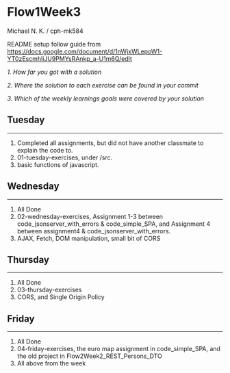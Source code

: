 # Flow1Week3
Michael N. K. / cph-mk584

README setup follow guide from https://docs.google.com/document/d/1nWjxWLepoW1-YT0zEscmhliJU9PMYsRAnkp_a-U1m6Q/edit

*1. How far you got with a solution*

*2. Where the solution to each exercise can be found in your commit*

*3. Which of the weekly learnings goals were covered by your solution*


## Tuesday
-----
1. Completed all assignments, but did not have another classmate to explain the code to.
2. 01-tuesday-exercises, under /src.
3. basic functions of javascript.

## Wednesday
-----
1. All Done
2. 02-wednesday-exercises, Assignment 1-3 between code_jsonserver_with_errors & code_simple_SPA, and Assignment 4 between assignment4 & code_jsonserver_with_errors.
3. AJAX, Fetch, DOM manipulation, small bit of CORS

## Thursday
-----
1. All Done
2. 03-thursday-exercises
3. CORS, and Single Origin Policy

## Friday
-----
1. All Done
2. 04-friday-exercises, the euro map assignment in code_simple_SPA, and the old project in Flow2Week2_REST_Persons_DTO
3. All above from the week
